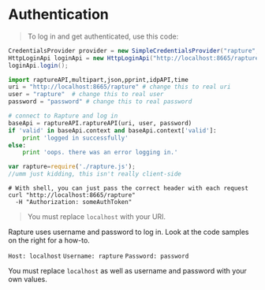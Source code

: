 # Authentication

> To log in and get authenticated, use this code:

```java
CredentialsProvider provider = new SimpleCredentialsProvider("rapture", "password");
HttpLoginApi loginApi = new HttpLoginApi("http://localhost:8665/rapture", provider);
loginApi.login();
```

```python
import raptureAPI,multipart,json,pprint,idpAPI,time
uri = "http://localhost:8665/rapture" # change this to real uri
user = "rapture"  # change this to real user 
password = "password" # change this to real password

# connect to Rapture and log in 
baseApi = raptureAPI.raptureAPI(uri, user, password)
if 'valid' in baseApi.context and baseApi.context['valid']:
    print 'logged in successfully'
else:
    print 'oops. there was an error logging in.'
```

```js
var rapture=require('./rapture.js');
//umm just kidding, this isn't really client-side
```

```shell
# With shell, you can just pass the correct header with each request
curl "http://localhost:8665/rapture"
  -H "Authorization: someAuthToken"
```

> You must replace <code>localhost</code> with your URI.

Rapture uses username and password to log in. Look at the code samples on the right for a how-to.

`Host: localhost`
`Username: rapture`
`Password: password`

<aside class="notice">
You must replace <code>localhost</code> as well as username and password with your own values.
</aside>
